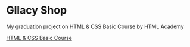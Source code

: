 # Gllacy Shop
My graduation project on HTML & CSS Basic Course by HTML Academy 

[HTML & CSS Basic Course](https://htmlacademy.ru/intensive/htmlcss "HTML Academy")
